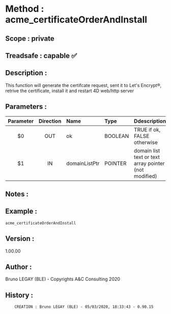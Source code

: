 ﻿# **Method :** acme_certificateOrderAndInstall## **Scope :** private## **Treadsafe :** capable ✅ ## **Description :** This function will generate the certifcate request, sent it to Let's Encrypt®, retrive the certificate, install it and restart 4D web/http server## **Parameters :** | Parameter | Direction | Name | Type | Ddescription | |:----:|:----:|:----|:----|:----| | $0 | OUT | ok | BOOLEAN | TRUE if ok, FALSE otherwise | | $1 | IN | domainListPtr | POINTER | domain list text or text array pointer (not modified) | ## **Notes :** ## **Example :** ```acme_certificateOrderAndInstall```## **Version :** 1.00.00## **Author :** Bruno LEGAY (BLE) - Copyrights A&C Consulting 2020## **History :**          CREATION : Bruno LEGAY (BLE) - 05/03/2020, 18:33:43 - 0.90.15